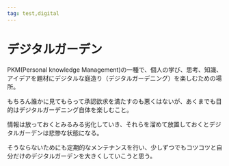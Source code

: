 ```yaml
---
tag: test,digital
---
```


# デジタルガーデン

PKM(Personal knowledge Management)の一種で、個人の学び、思考、知識、アイデアを題材にデジタルな庭造り（デジタルガーデニング）を楽しむための場所。

もちろん誰かに見てもらって承認欲求を満たすのも悪くはないが、あくまでも目的はデジタルガーデニング自体を楽しむこと。

情報は放っておくとみるみる劣化していき、それらを溜めて放置しておくとデジタルガーデンは悲惨な状態になる。

そうならないためにも定期的なメンテナンスを行い、少しずつでもコツコツと自分だけのデジタルガーデンを大きくしていこうと思う。